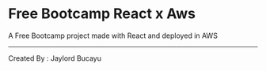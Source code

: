 # Free Bootcamp React x Aws

A Free Bootcamp project made with React and deployed in AWS

---

Created By : Jaylord Bucayu
